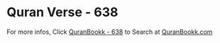 # Quran Verse - 638 

For more infos, Click [QuranBookk - 638](https://www.quranbookk.com/quran/search?q=638) to Search at [QuranBookk.com](http://quranbookk.com/)